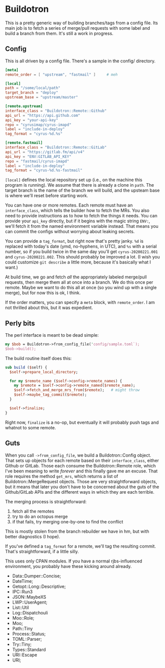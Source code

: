 # Buildotron

This is a pretty generic way of building branches/tags from a config file. Its
main job is to fetch a series of merge/pull requests with some label and build
a branch from them. It's still a work in progress.

## Config

This is all driven by a config file. There's a sample in the config/
directory.

```toml
[meta]
remote_order = [ "upstream", "fastmail" ]     # meh

[local]
path = "/some/local/path"
target_branch = "deploy"
upstream_base = "upstream/master"

[remote.upstream]
interface_class = "Buildotron::Remote::Github"
api_url = "https://api.github.com"
api_key = "your-api-key"
repo = "cyrusimap/cyrus-imapd"
label = "include-in-deploy"
tag_format = "cyrus-%d.%s"

[remote.fastmail]
interface_class = "Buildotron::Remote::GitLab"
api_url = "https://gitlab.fm/api/v4"
api_key = "ENV:GITLAB_API_KEY"
repo = "fastmail/cyrus-imapd"
label = "include-in-deploy"
tag_format = "cyrus-%d.%s-fastmail"
```

`[local]` defines the local repository set up (i.e., on the machine this
program is running). We assume that there is already a clone in `path`. The
target branch is the name of the branch we will build, and the upsteam base is
where we'll reset before starting work.

You can have one or more remotes. Each remote must have an `interface_class`,
which tells the builder how to fetch the MRs. You also need to provide
instructions as to how to fetch the things it needs. You can provide your
`api_key` directly, but if it begins with the magic string `ENV:`, we'll fetch
it from the named environment variable instead. That means you can commit the
configs without worrying about leaking secrets.

You can provide a `tag_format`, but right now that's pretty janky. `%d` is
replaced with today's date (ymd, no-hyphens, in UTC), and `%s` with a serial
number, so if you build twice in the same day you'll get `cyrus-20200221.001`
and `cyrus-20200221.002`. This should probably be improved a lot.
(I wish you could customize `git describe` a little more, because it's
basically what I want.)

At build time, we go and fetch _all_ the appropriately labeled merge/pull
requests, then merge them all at once into a branch.   We do this
once per remote. Maybe we want to do this all at once (so you wind up with a
single merge), but for now this is ok, I think.

If the order matters, you can specify a `meta` block, with `remote_order`.
I am not thrilled about this, but it was expedient.

## Perly bits

The perl interface is meant to be dead simple:

```perl
my $bob = Buildotron->from_config_file('config/sample.toml`);
$bob->build();
```

The build routine itself does this:

```perl
sub build ($self) {
  $self->prepare_local_directory;

  for my $remote_name ($self->config->remote_names) {
    my $remote = $self->config->remote_named($remote_name);
    $self->fetch_and_merge_mrs_from($remote);   # might throw
    $self->maybe_tag_commit($remote);
  }

  $self->finalize;
}
```

Right now, `finalize` is a no-op, but eventually it will probably push tags
and whatnot to some remote.


## Guts

When you call `->from_config_file`, we build a Buildotron::Config object.
That sets up objects for each remote based on their `interface_class`, either
Github or GitLab. Those each consume the Buildotron::Remote role, which I've
been meaning to write _forever_ and this finally gave me an excuse. That role
requires the method `get_mrs`, which returns a list of
Buildotron::MergeRequest objects. Those are very straightforward objects, but
it means that later you don't have to be concerned about the guts of the
Github/GitLab APIs and the different ways in which they are each terrible.

The merging process is straightforward:

1. fetch all the remotes
2. try to do an octopus merge
3. if that fails, try merging one-by-one to find the conflict

This is mostly stolen from the branch rebuilder we have in hm, but with better
diagnostics (I hope).

If you've defined a `tag_format` for a remote, we'll tag the resulting commit.
That's straightforward, if a little silly.

This uses only CPAN modules. If you have a normal rjbs-influenced environment,
you probably have these kicking around already.

- Data::Dumper::Concise;
- DateTime;
- Getopt::Long::Descriptive;
- IPC::Run3
- JSON::MaybeXS
- LWP::UserAgent;
- List::Util
- Log::Dispatchouli
- Moo::Role;
- Moo;
- Path::Tiny
- Process::Status;
- TOML::Parser;
- Try::Tiny;
- Types::Standard
- URI::Escape
- URI;
